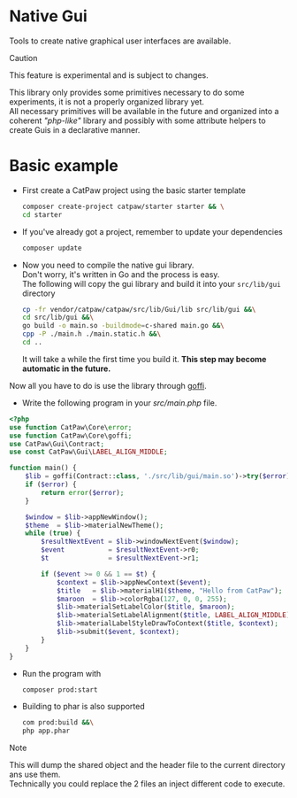 # Native Gui

Tools to create native graphical user interfaces are available.


> [!CAUTION]
> This feature is experimental and is subject to changes.


This library only provides some primitives necessary to do some experiments, it is not a properly organized library yet.\
All necessary primitives will be available in the future and organized into a coherent _"php-like"_ library and possibly with some attribute helpers to create Guis in a declarative manner.

# Basic example


- First create a CatPaw project using the basic starter template
  ```sh
  composer create-project catpaw/starter starter && \
  cd starter
  ```
- If you've already got a project, remember to update your dependencies
  ```sh
  composer update
  ```
- Now you need to compile the native gui library.\
  Don't worry, it's written in Go and the process is easy.\
  The following will copy the gui library and build it into your `src/lib/gui` directory
  ```sh
  cp -fr vendor/catpaw/catpaw/src/lib/Gui/lib src/lib/gui &&\
  cd src/lib/gui &&\
  go build -o main.so -buildmode=c-shared main.go &&\
  cpp -P ./main.h ./main.static.h &&\
  cd ..
  ```
  It will take a while the first time you build it.
  __This step may become automatic in the future.__

Now all you have to do is use the library through [goffi](./28.goffi.md).

- Write the following program in your _src/main.php_ file.

```php
<?php
use function CatPaw\Core\error;
use function CatPaw\Core\goffi;
use CatPaw\Gui\Contract;
use const CatPaw\Gui\LABEL_ALIGN_MIDDLE;

function main() {
    $lib = goffi(Contract::class, './src/lib/gui/main.so')->try($error);
    if ($error) {
        return error($error);
    }

    $window = $lib->appNewWindow();
    $theme  = $lib->materialNewTheme();
    while (true) {
        $resultNextEvent = $lib->windowNextEvent($window);
        $event           = $resultNextEvent->r0;
        $t               = $resultNextEvent->r1;

        if ($event >= 0 && 1 == $t) {
            $context = $lib->appNewContext($event);
            $title   = $lib->materialH1($theme, "Hello from CatPaw");
            $maroon  = $lib->colorRgba(127, 0, 0, 255);
            $lib->materialSetLabelColor($title, $maroon);
            $lib->materialSetLabelAlignment($title, LABEL_ALIGN_MIDDLE);
            $lib->materialLabelStyleDrawToContext($title, $context);
            $lib->submit($event, $context);
        }
    }
}
```

- Run the program with
  ```sh
  composer prod:start
  ```

- Building to phar is also supported
  ```sh
  com prod:build &&\
  php app.phar
  ```

> [!NOTE]
> This will dump the shared object and the header file to the current directory ans use them.\
> Technically you could replace the 2 files an inject different code to execute.
